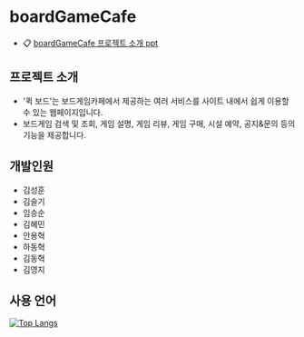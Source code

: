 # boardGameCafe
+ :clipboard: [boardGameCafe 프로젝트 소개 ppt](https://drive.google.com/file/d/1QznsPQIvSQnSnATtdCwi13Y5G4Mr1FNw/view?usp=share_link)

## 프로젝트 소개
+ '퀵 보드'는 보드게임카페에서 제공하는 여러 서비스를 사이트 내에서 쉽게 이용할 수 있는 웹페이지입니다.
+  보드게임 검색 및 조회, 게임 설명, 게임 리뷰, 게임 구매, 시설 예약, 공지&문의 등의 기능을 제공합니다.

## 개발인원
+ 김성훈
+ 김슬기 
+ 임승순
+ 김혜민
+ 안용혁
+ 하동혁
+ 김동혁
+ 김영지

## 사용 언어
[![Top Langs](https://github-readme-stats.vercel.app/api/top-langs/?username=zer0zzi)](https://github.com/zer0zzi/boardGameCafe/github-readme-stats)
